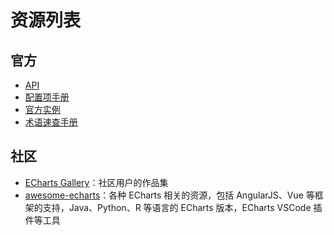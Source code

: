 # 资源列表

## 官方

- [API](${mainSitePath}api.html)
- [配置项手册](${mainSitePath}option.html)
- [官方实例](${mainSitePath}examples/zh/index.html)
- [术语速查手册](${mainSitePath}cheat-sheet.html)

## 社区

- [ECharts Gallery](https://gallery.echartsjs.com/)：社区用户的作品集
- [awesome-echarts](https://github.com/ecomfe/awesome-echarts)：各种 ECharts 相关的资源，包括 AngularJS、Vue 等框架的支持，Java、Python、R 等语言的 ECharts 版本，ECharts VSCode 插件等工具
